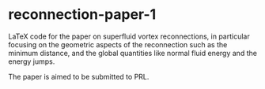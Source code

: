# reconnection-paper-1

LaTeX code for the paper on superfluid vortex reconnections, in particular focusing on the geometric aspects of the reconnection such as the minimum distance, and the global quantities like normal fluid energy and the energy jumps.

The paper is aimed to be submitted to PRL.
